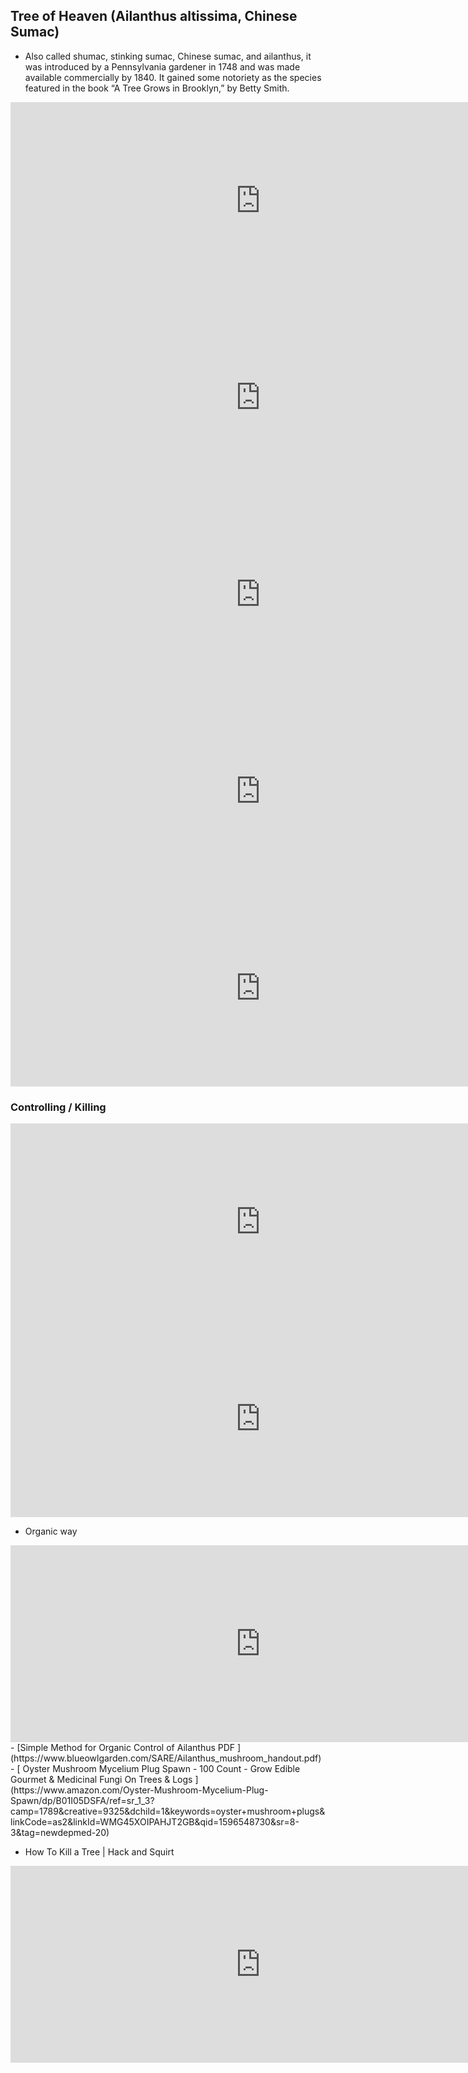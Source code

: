 ## Tree of Heaven (Ailanthus altissima, Chinese Sumac)
- Also called shumac, stinking sumac, Chinese sumac, and ailanthus, it was introduced by a Pennsylvania gardener in 1748 and was made available commercially by 1840. It gained some notoriety as the species featured in the book “A Tree Grows in Brooklyn,” by Betty Smith.
 

<iframe width="800" height="315" src="https://www.youtube.com/embed/ttBdl6OWFq4" frameborder="0" allow="accelerometer; autoplay; encrypted-media; gyroscope; picture-in-picture" allowfullscreen></iframe>

<iframe width="800" height="315" src="https://www.youtube.com/embed/vIhyFt2wW9U" frameborder="0" allow="accelerometer; autoplay; encrypted-media; gyroscope; picture-in-picture" allowfullscreen></iframe>


<iframe width="800" height="315" src="https://www.youtube.com/embed/1fi_o81QaIg" frameborder="0" allow="accelerometer; autoplay; encrypted-media; gyroscope; picture-in-picture" allowfullscreen></iframe>

<iframe width="800" height="315" src="https://www.youtube.com/embed/0mSyXFpomPk" frameborder="0" allow="accelerometer; autoplay; encrypted-media; gyroscope; picture-in-picture" allowfullscreen></iframe>

<iframe width="800" height="315" src="https://www.youtube.com/embed/-YjXFvSED_0" frameborder="0" allow="accelerometer; autoplay; encrypted-media; gyroscope; picture-in-picture" allowfullscreen></iframe>



### Controlling / Killing 

<iframe width="800" height="315" src="https://www.youtube.com/embed/AKLW2TXS1jg" frameborder="0" allow="accelerometer; autoplay; encrypted-media; gyroscope; picture-in-picture" allowfullscreen></iframe>

<iframe width="800" height="315" src="https://www.youtube.com/embed/p8c-rMYl23w" frameborder="0" allow="accelerometer; autoplay; encrypted-media; gyroscope; picture-in-picture" allowfullscreen></iframe>

- Organic way
<iframe width="800" height="315" src="https://www.youtube.com/embed/iD3h-4BlbYE" frameborder="0" allow="accelerometer; autoplay; encrypted-media; gyroscope; picture-in-picture" allowfullscreen></iframe>
 - [Simple Method for Organic Control of Ailanthus PDF ](https://www.blueowlgarden.com/SARE/Ailanthus_mushroom_handout.pdf)
- [ Oyster Mushroom Mycelium Plug Spawn - 100 Count - Grow Edible Gourmet & Medicinal Fungi On Trees & Logs ](https://www.amazon.com/Oyster-Mushroom-Mycelium-Plug-Spawn/dp/B01I05DSFA/ref=sr_1_3?camp=1789&creative=9325&dchild=1&keywords=oyster+mushroom+plugs&linkCode=as2&linkId=WMG45XOIPAHJT2GB&qid=1596548730&sr=8-3&tag=newdepmed-20)

- How To Kill a Tree | Hack and Squirt
<iframe width="800" height="315" src="https://www.youtube.com/embed/TglNG-yjabU" frameborder="0" allow="accelerometer; autoplay; encrypted-media; gyroscope; picture-in-picture" allowfullscreen></iframe>


